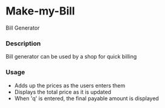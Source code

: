 # Make-my-Bill
Bill Generator

### Description
Bill generator can be used by a shop for quick billing

### Usage
* Adds up the prices as the users enters them
* Displays the total price as it is updated
* When 'q' is entered, the final payable amount is displayed
